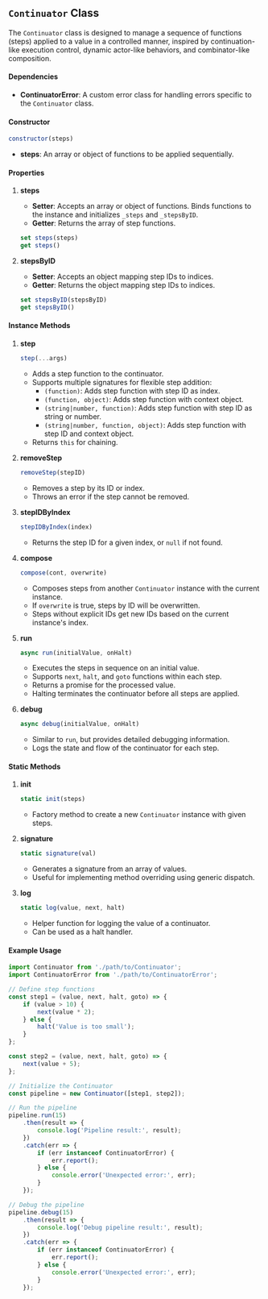## `Continuator` Class


The `Continuator` class is designed to manage a sequence of functions (steps) applied to a value in a controlled manner, inspired by continuation-like execution control, dynamic actor-like behaviors, and combinator-like composition.

#### **Dependencies**
- **ContinuatorError**: A custom error class for handling errors specific to the `Continuator` class.

#### **Constructor**
```javascript
constructor(steps)
```
- **steps**: An array or object of functions to be applied sequentially.

#### **Properties**

1. **steps**
    - **Setter**: Accepts an array or object of functions. Binds functions to the instance and initializes `_steps` and `_stepsByID`.
    - **Getter**: Returns the array of step functions.

    ```javascript
    set steps(steps)
    get steps()
    ```

2. **stepsByID**
    - **Setter**: Accepts an object mapping step IDs to indices.
    - **Getter**: Returns the object mapping step IDs to indices.

    ```javascript
    set stepsByID(stepsByID)
    get stepsByID()
    ```

#### **Instance Methods**

1. **step**
    ```javascript
    step(...args)
    ```
    - Adds a step function to the continuator.
    - Supports multiple signatures for flexible step addition:
        - `(function)`: Adds step function with step ID as index.
        - `(function, object)`: Adds step function with context object.
        - `(string|number, function)`: Adds step function with step ID as string or number.
        - `(string|number, function, object)`: Adds step function with step ID and context object.
    - Returns `this` for chaining.

2. **removeStep**
    ```javascript
    removeStep(stepID)
    ```
    - Removes a step by its ID or index.
    - Throws an error if the step cannot be removed.

3. **stepIDByIndex**
    ```javascript
    stepIDByIndex(index)
    ```
    - Returns the step ID for a given index, or `null` if not found.

4. **compose**
    ```javascript
    compose(cont, overwrite)
    ```
    - Composes steps from another `Continuator` instance with the current instance.
    - If `overwrite` is true, steps by ID will be overwritten.
    - Steps without explicit IDs get new IDs based on the current instance's index.

5. **run**
    ```javascript
    async run(initialValue, onHalt)
    ```
    - Executes the steps in sequence on an initial value.
    - Supports `next`, `halt`, and `goto` functions within each step.
    - Returns a promise for the processed value.
    - Halting terminates the continuator before all steps are applied.

6. **debug**
    ```javascript
    async debug(initialValue, onHalt)
    ```
    - Similar to `run`, but provides detailed debugging information.
    - Logs the state and flow of the continuator for each step.

#### **Static Methods**

1. **init**
    ```javascript
    static init(steps)
    ```
    - Factory method to create a new `Continuator` instance with given steps.

2. **signature**
    ```javascript
    static signature(val)
    ```
    - Generates a signature from an array of values.
    - Useful for implementing method overriding using generic dispatch.

3. **log**
    ```javascript
    static log(value, next, halt)
    ```
    - Helper function for logging the value of a continuator.
    - Can be used as a halt handler.

#### **Example Usage**

```javascript
import Continuator from './path/to/Continuator';
import ContinuatorError from './path/to/ContinuatorError';

// Define step functions
const step1 = (value, next, halt, goto) => {
    if (value > 10) {
        next(value * 2);
    } else {
        halt('Value is too small');
    }
};

const step2 = (value, next, halt, goto) => {
    next(value + 5);
};

// Initialize the Continuator
const pipeline = new Continuator([step1, step2]);

// Run the pipeline
pipeline.run(15)
    .then(result => {
        console.log('Pipeline result:', result);
    })
    .catch(err => {
        if (err instanceof ContinuatorError) {
            err.report();
        } else {
            console.error('Unexpected error:', err);
        }
    });

// Debug the pipeline
pipeline.debug(15)
    .then(result => {
        console.log('Debug pipeline result:', result);
    })
    .catch(err => {
        if (err instanceof ContinuatorError) {
            err.report();
        } else {
            console.error('Unexpected error:', err);
        }
    });
```